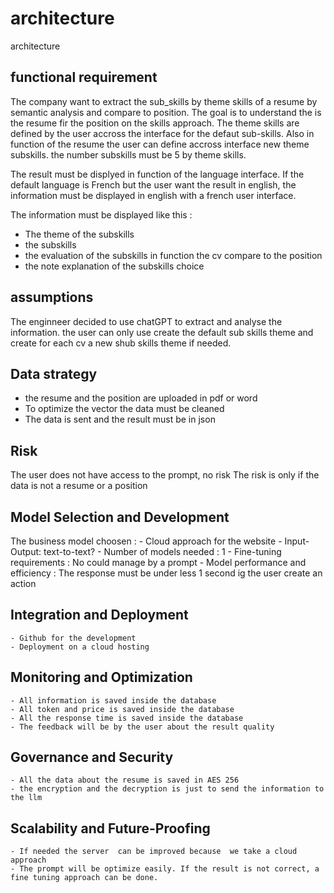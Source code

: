 # architecture
architecture

## functional requirement

The company want to extract the sub_skills by theme skills of a resume by semantic analysis and compare to position. 
The goal is to understand the is the resume fir the position on the skills approach.
The theme skills are defined by the user accross the interface for the defaut sub-skills.
Also in function of the resume the user can define accross interface new theme subskills.
the number subskills must be 5 by theme skills.

The result  must be displyed in function of the language interface. If the default language is French but the user want the result in english, the information must be displayed in english with a french user interface.

The information must be displayed like this :

- The theme of the subskills
- the subskills
- the evaluation of the subskills in function the cv compare to the position
- the note explanation of the subskills choice

## assumptions

The enginneer decided to use chatGPT to extract and analyse the information. the user can only use create the default sub skills theme and create for each cv a new shub skills theme if needed.

## Data strategy
- the resume and the position are uploaded in pdf or word
- To optimize the vector the data must be cleaned 
- The data is sent and the result must be in json

## Risk
The user does not have access to the prompt, no risk
The risk is only if the data is not a resume or a position

## Model Selection and Development
The business model choosen :
    - Cloud approach for the website
    - Input-Output: text-to-text?
    - Number of models needed : 1
    - Fine-tuning requirements : No could manage by a prompt
    - Model performance and efficiency : The response must be under less 1 second ig the user create an action

## Integration and Deployment
    - Github for the development
    - Deployment on a cloud hosting

## Monitoring and Optimization
    - All information is saved inside the database
    - All token and price is saved inside the database
    - All the response time is saved inside the database
    - The feedback will be by the user about the result quality

## Governance and Security
    - All the data about the resume is saved in AES 256
    - the encryption and the decryption is just to send the information to the llm

## Scalability and Future-Proofing
    - If needed the server  can be improved because  we take a cloud approach
    - The prompt will be optimize easily. If the result is not correct, a fine tuning approach can be done.

    

    



    
    

